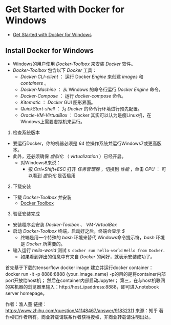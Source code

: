 # Get Started with Docker for Windows

* [Get Started with Docker for Windows](https://docs.docker.com/windows/)

## Install Docker for Windows

* Windows的用户使用 *Docker-Toolbox* 来安装 *Docker* 软件。
* *Docker-Toolbox* 包含以下 *Docker* 工具：
    * *Docker-CLI-client* ： 运行 Docker *Engine* 来创建 *images* 和 *containers* 。
    * *Docker-Machine* ： 从 Windows 的命令行运行 *Docker* *Engine* 命令。
    * *Docker-Compose* ： 运行 *docker-compose* 命令。
    * *Kitematic* ： *Docker* GUI 图形界面。
    * *QuickStart-shell* ： 为 *Docker* 的命令行环境进行预先配置。
    * *Oracle-VM-VirtualBox* ： Docker 其实可以认为是瘦Linux机，在Windows上需要虚拟机来运行。
    
1. 检查系统版本
    
* 要运行Docker，你的机器必须是 *64* 位操作系统并运行Windows7或更高版本。
* 此外，还必须确保 *虚拟化* （ *virtualization* ）已经开启。
    * 对Windows8来说：
        * 按 *Ctrl+Shift+ESC* 打开 *任务管理器* ，切换到 *性能*  ，单击 *CPU* ：
            可以看到 *虚拟化* 是否启用
            
2. 下载安装
    
* 下载 *Docker-Toolbox* 并安装
    * [Docker Toolbox](https://www.docker.com/products/docker-toolbox)
    
3. 验证安装完成

* 安装程序会安装 *Docker-Toolbox* 、 *VM-VirtualBox*
* 启动 *Docker-Toolbox* 终端，启动好之后，终端会显示 *$* 
    * 终端是用一个特殊的 *bash* 环境来替代 Windows命令提示符，*bash* 环境是 *Docker* 所需要的。
* 输入运行 *hello-world* 测试
    `$ docker run hello-world`
    `Hello from Docker.`
    * 如果看到弹出的信息中有来自 *Docker* 的问好，就表示安装成功了。
    



首先基于下载的tensorflow docker image 建立并运行docker container：
docker run -it -p 8888:8888 {your_image_name}
-p的目的是将container内部port开放给host机；
然后在container内部启动Jupyter；
第三，在与host机联网的某机器的浏览器里输入：http://host_ipaddress:8888，即可进入notebook server homepage。

作者：渔人董
链接：https://www.zhihu.com/question/41148467/answer/91832311
来源：知乎
著作权归作者所有。商业转载请联系作者获得授权，非商业转载请注明出处。


